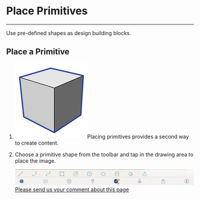 # Place Primitives

----

Use pre-defined shapes as design building blocks.

## Place a Primitive

1. ![](Images/GUID-08D9B90C-BE55-4596-BFFB-3436E9D2A939-low.png)Placing primitives provides a second way to create content.
2. Choose a primitive shape from the toolbar and tap in the drawing area to place the image. 
    
    ![](Images/GUID-E3146937-3317-4DBB-9DF4-91ED703E7985-low.png)
[Please send us your comment about this page](#)